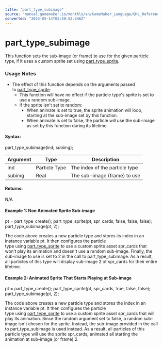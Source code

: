 ```yaml
---
title: "part_type_subimage"
source: "manual.gamemaker.io/monthly/en/GameMaker_Language/GML_Reference/Drawing/Particles/Particle_Types/part_type_subimage.htm"
converted: "2025-09-14T03:59:52.646Z"
---
```


# part\_type\_subimage

This function sets the sub-image (or frame) to use for the given particle type, if it uses a custom sprite set using [part\_type\_sprite](part_type_sprite.md).

### Usage Notes

-   The effect of this function depends on the arguments passed to [part\_type\_sprite](part_type_sprite.md):
    -   This function will have no effect if the particle type's sprite is set to use a random sub-image.
    -   If the sprite isn't set to random:
        -   When animate is set to true, the sprite animation will loop, starting at the sub-image set by this function.
        -   When animate is set to false, the particle will use the sub-image as set by this function during its lifetime.

#### Syntax:

part\_type\_subimage(ind, subimg);

| Argument | Type | Description |
| --- | --- | --- |
| ind | Particle Type | The index of the particle type |
| subimg | Real | The sub-image (frame) to use |

#### Returns:

N/A

#### Example 1: Non Animated Sprite Sub-image

pt = part\_type\_create();
part\_type\_sprite(pt, spr\_cards, false, false, false);
part\_type\_subimage(pt, 2);

The code above creates a new particle type and stores its index in an instance variable pt. It then configures the particle type using [part\_type\_sprite](part_type_sprite.md) to use a custom sprite asset spr\_cards that won't play its animation and doesn't use a random sub-image. Finally, the sub-image to use is set to 2 in the call to part\_type\_subimage. As a result, all particles of this type will display sub-image 2 of spr\_cards for their entire lifetime.

#### Example 2: Animated Sprite That Starts Playing at Sub-image

pt = part\_type\_create();
part\_type\_sprite(pt, spr\_cards, true, false, false);
part\_type\_subimage(pt, 2);

The code above creates a new particle type and stores the index in an instance variable pt. It then configures the particle type using [part\_type\_sprite](part_type_sprite.md) to use a custom sprite asset spr\_cards that will play its animation. Since the random argument set to false, a random sub-image isn't chosen for the sprite. Instead, the sub-image provided in the call to part\_type\_subimage is used instead. As a result, all particles of this particle type will use the sprite spr\_cards, animated all starting the animation at sub-image (or frame) 2.